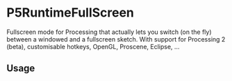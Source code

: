 P5RuntimeFullScreen
===================

Fullscreen mode for Processing that actually lets you switch (on the fly) between a windowed and a fullscreen sketch. With support for Processing 2 (beta), customisable hotkeys, OpenGL, Proscene, Eclipse, …

Usage
-----